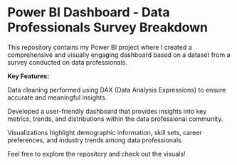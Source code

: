 # Power BI Dashboard - Data Professionals Survey Breakdown
This repository contains my Power BI project where I created a comprehensive and visually engaging dashboard based on a dataset from a survey conducted on data professionals.

**Key Features:**

Data cleaning performed using DAX (Data Analysis Expressions) to ensure accurate and meaningful insights.

Developed a user-friendly dashboard that provides insights into key metrics, trends, and distributions within the data professional community.

Visualizations highlight demographic information, skill sets, career preferences, and industry trends among data professionals.


Feel free to explore the repository and check out the visuals!
